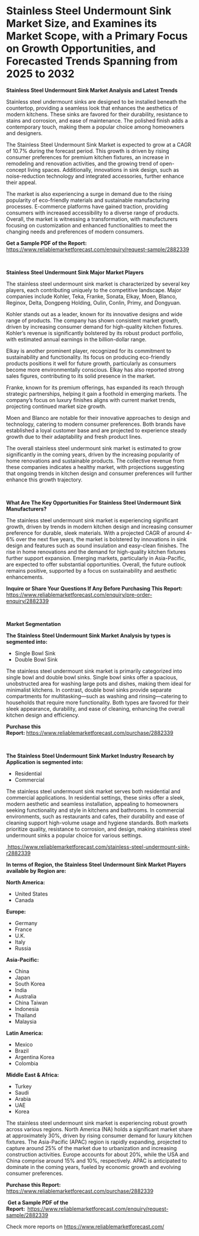 <p><h1>Stainless Steel Undermount Sink Market Size, and Examines its Market Scope, with a Primary Focus on Growth Opportunities, and Forecasted Trends Spanning from 2025 to 2032</h1></p><p><strong>Stainless Steel Undermount Sink Market Analysis and Latest Trends</strong></p>
<p><p>Stainless steel undermount sinks are designed to be installed beneath the countertop, providing a seamless look that enhances the aesthetics of modern kitchens. These sinks are favored for their durability, resistance to stains and corrosion, and ease of maintenance. The polished finish adds a contemporary touch, making them a popular choice among homeowners and designers.</p><p>The Stainless Steel Undermount Sink Market is expected to grow at a CAGR of 10.7% during the forecast period. This growth is driven by rising consumer preferences for premium kitchen fixtures, an increase in remodeling and renovation activities, and the growing trend of open-concept living spaces. Additionally, innovations in sink design, such as noise-reduction technology and integrated accessories, further enhance their appeal.</p><p>The market is also experiencing a surge in demand due to the rising popularity of eco-friendly materials and sustainable manufacturing processes. E-commerce platforms have gained traction, providing consumers with increased accessibility to a diverse range of products. Overall, the market is witnessing a transformation, with manufacturers focusing on customization and enhanced functionalities to meet the changing needs and preferences of modern consumers.</p></p>
<p><strong>Get a Sample PDF of the Report:&nbsp;</strong> <a href="https://www.reliablemarketforecast.com/enquiry/request-sample/2882339?utm_campaign=2853&utm_medium=2&utm_source=Github&utm_content=ia&utm_term=13032025&utm_id=stainless-steel-undermount-sink">https://www.reliablemarketforecast.com/enquiry/request-sample/2882339</a></p>
<p>&nbsp;</p>
<p><strong>Stainless Steel Undermount Sink Major Market Players</strong></p>
<p><p>The stainless steel undermount sink market is characterized by several key players, each contributing uniquely to the competitive landscape. Major companies include Kohler, Teka, Franke, Sonata, Elkay, Moen, Blanco, Reginox, Delta, Dongpeng Holding, Oulin, Conlin, Primy, and Dongyuan.</p><p>Kohler stands out as a leader, known for its innovative designs and wide range of products. The company has shown consistent market growth, driven by increasing consumer demand for high-quality kitchen fixtures. Kohler’s revenue is significantly bolstered by its robust product portfolio, with estimated annual earnings in the billion-dollar range.</p><p>Elkay is another prominent player, recognized for its commitment to sustainability and functionality. Its focus on producing eco-friendly products positions it well for future growth, particularly as consumers become more environmentally conscious. Elkay has also reported strong sales figures, contributing to its solid presence in the market.</p><p>Franke, known for its premium offerings, has expanded its reach through strategic partnerships, helping it gain a foothold in emerging markets. The company’s focus on luxury finishes aligns with current market trends, projecting continued market size growth.</p><p>Moen and Blanco are notable for their innovative approaches to design and technology, catering to modern consumer preferences. Both brands have established a loyal customer base and are projected to experience steady growth due to their adaptability and fresh product lines.</p><p>The overall stainless steel undermount sink market is estimated to grow significantly in the coming years, driven by the increasing popularity of home renovations and sustainable products. The collective revenue from these companies indicates a healthy market, with projections suggesting that ongoing trends in kitchen design and consumer preferences will further enhance this growth trajectory.</p></p>
<p>&nbsp;</p>
<p><strong>What Are The Key Opportunities For Stainless Steel Undermount Sink Manufacturers?</strong></p>
<p><p>The stainless steel undermount sink market is experiencing significant growth, driven by trends in modern kitchen design and increasing consumer preference for durable, sleek materials. With a projected CAGR of around 4-6% over the next five years, the market is bolstered by innovations in sink design and features such as sound insulation and easy-clean finishes. The rise in home renovations and the demand for high-quality kitchen fixtures further support expansion. Emerging markets, particularly in Asia-Pacific, are expected to offer substantial opportunities. Overall, the future outlook remains positive, supported by a focus on sustainability and aesthetic enhancements.</p></p>
<p><strong>Inquire or Share Your Questions If Any Before Purchasing This Report:</strong> <a href="https://www.reliablemarketforecast.com/enquiry/pre-order-enquiry/2882339?utm_campaign=2853&utm_medium=2&utm_source=Github&utm_content=ia&utm_term=13032025&utm_id=stainless-steel-undermount-sink">https://www.reliablemarketforecast.com/enquiry/pre-order-enquiry/2882339</a></p>
<p>&nbsp;</p>
<p><strong>Market Segmentation</strong></p>
<p><strong>The Stainless Steel Undermount Sink Market Analysis by types is segmented into:</strong></p>
<p><ul><li>Single Bowl Sink</li><li>Double Bowl Sink</li></ul></p>
<p><p>The stainless steel undermount sink market is primarily categorized into single bowl and double bowl sinks. Single bowl sinks offer a spacious, unobstructed area for washing large pots and dishes, making them ideal for minimalist kitchens. In contrast, double bowl sinks provide separate compartments for multitasking—such as washing and rinsing—catering to households that require more functionality. Both types are favored for their sleek appearance, durability, and ease of cleaning, enhancing the overall kitchen design and efficiency.</p></p>
<p><strong>Purchase this Report:&nbsp;</strong><a href="https://www.reliablemarketforecast.com/purchase/2882339?utm_campaign=2853&utm_medium=2&utm_source=Github&utm_content=ia&utm_term=13032025&utm_id=stainless-steel-undermount-sink">https://www.reliablemarketforecast.com/purchase/2882339</a></p>
<p>&nbsp;</p>
<p><strong>The Stainless Steel Undermount Sink Market Industry Research by Application is segmented into:</strong></p>
<p><ul><li>Residential</li><li>Commercial</li></ul></p>
<p><p>The stainless steel undermount sink market serves both residential and commercial applications. In residential settings, these sinks offer a sleek, modern aesthetic and seamless installation, appealing to homeowners seeking functionality and style in kitchens and bathrooms. In commercial environments, such as restaurants and cafes, their durability and ease of cleaning support high-volume usage and hygiene standards. Both markets prioritize quality, resistance to corrosion, and design, making stainless steel undermount sinks a popular choice for various settings.</p></p>
<p><a href="https://www.reliablemarketforecast.com/stainless-steel-undermount-sink-r2882339?utm_campaign=2853&utm_medium=2&utm_source=Github&utm_content=ia&utm_term=13032025&utm_id=stainless-steel-undermount-sink">&nbsp;https://www.reliablemarketforecast.com/stainless-steel-undermount-sink-r2882339</a></p>
<p><strong>In terms of Region, the Stainless Steel Undermount Sink Market Players available by Region are:</strong></p>
<p>
    <p> <strong> North America: </strong>
        <ul>
            <li>United States</li>
            <li>Canada</li>
        </ul>
        </p> 
    <p> <strong> Europe: </strong>
        <ul>
            <li>Germany</li>
            <li>France</li>
            <li>U.K.</li>
            <li>Italy</li>
            <li>Russia</li>
        </ul>
        </p> 
    <p> <strong> Asia-Pacific: </strong>
        <ul>
            <li>China</li>
            <li>Japan</li>
            <li>South Korea</li>
            <li>India</li>
            <li>Australia</li>
            <li>China Taiwan</li>
            <li>Indonesia</li>
            <li>Thailand</li>
            <li>Malaysia</li>
        </ul>
        </p> 
    <p> <strong> Latin America: </strong>
        <ul>
            <li>Mexico</li>
            <li>Brazil</li>
            <li>Argentina Korea</li>
            <li>Colombia</li>
        </ul>
        </p> 
    <p> <strong> Middle East & Africa: </strong>
        <ul>
            <li>Turkey</li>
            <li>Saudi</li>
            <li>Arabia</li>
            <li>UAE</li>
            <li>Korea</li>
        </ul>
    </p>
    </p>
<p><p>The stainless steel undermount sink market is experiencing robust growth across various regions. North America (NA) holds a significant market share at approximately 30%, driven by rising consumer demand for luxury kitchen fixtures. The Asia-Pacific (APAC) region is rapidly expanding, projected to capture around 25% of the market due to urbanization and increasing construction activities. Europe accounts for about 20%, while the USA and China comprise around 15% and 10%, respectively. APAC is anticipated to dominate in the coming years, fueled by economic growth and evolving consumer preferences.</p></p>
<p><strong>Purchase this Report: </strong><a href="https://www.reliablemarketforecast.com/purchase/2882339?utm_campaign=2853&utm_medium=2&utm_source=Github&utm_content=ia&utm_term=13032025&utm_id=stainless-steel-undermount-sink">https://www.reliablemarketforecast.com/purchase/2882339</a></p>
<p>&nbsp;<strong>Get a Sample PDF of the Report:&nbsp;&nbsp;</strong><a href="https://www.reliablemarketforecast.com/enquiry/request-sample/2882339?utm_campaign=2853&utm_medium=2&utm_source=Github&utm_content=ia&utm_term=13032025&utm_id=stainless-steel-undermount-sink">https://www.reliablemarketforecast.com/enquiry/request-sample/2882339</a></p>
<p><strong></strong></p>
<p>Check more reports on <a href="https://www.reliablemarketforecast.com/?utm_campaign=2853&utm_medium=2&utm_source=Github&utm_content=ia&utm_term=13032025&utm_id=stainless-steel-undermount-sink">https://www.reliablemarketforecast.com/</a></p>